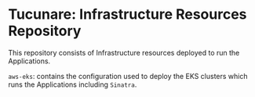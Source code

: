 # Tucunare: Infrastructure Resources Repository

This repository consists of Infrastructure resources deployed to run the Applications.

`aws-eks`: contains the configuration used to deploy the EKS clusters which runs the Applications including `Sinatra`.
